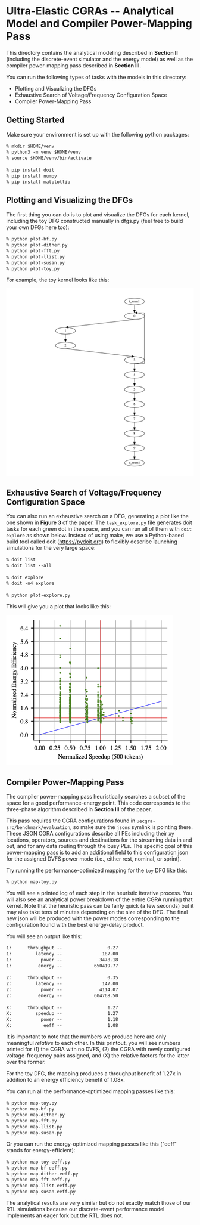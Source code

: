 Ultra-Elastic CGRAs -- Analytical Model and Compiler Power-Mapping Pass
==========================================================================

This directory contains the analytical modeling described in
**Section II** (including the discrete-event simulator and the
energy model) as well as the compiler power-mapping pass described
in **Section III**.

You can run the following types of tasks with the models in this
directory:

- Plotting and Visualizing the DFGs
- Exhaustive Search of Voltage/Frequency Configuration Space
- Compiler Power-Mapping Pass

Getting Started
--------------------------------------------------------------------------

Make sure your environment is set up with the following python
packages:

    % mkdir $HOME/venv
    % python3 -m venv $HOME/venv
    % source $HOME/venv/bin/activate

    % pip install doit
    % pip install numpy
    % pip install matplotlib

Plotting and Visualizing the DFGs
--------------------------------------------------------------------------

The first thing you can do is to plot and visualize the DFGs for
each kernel, including the toy DFG constructed manually in dfgs.py
(feel free to build your own DFGs here too):

    % python plot-bf.py
    % python plot-dither.py
    % python plot-fft.py
    % python plot-llist.py
    % python plot-susan.py
    % python plot-toy.py

For example, the toy kernel looks like this:

![](example-pdfs/toy.png)

Exhaustive Search of Voltage/Frequency Configuration Space
--------------------------------------------------------------------------

You can also run an exhaustive search on a DFG, generating a plot
like the one shown in **Figure 3** of the paper. The
`task_explore.py` file generates doit tasks for each green dot in
the space, and you can run all of them with `doit explore` as shown
below. Instead of using make, we use a Python-based build tool
called doit (https://pydoit.org) to flexibly describe launching
simulations for the very large space:

    % doit list
    % doit list --all

    % doit explore
    % doit -n4 explore

    % python plot-explore.py

This will give you a plot that looks like this:

![](example-pdfs/plot-explore.py.png)

Compiler Power-Mapping Pass
--------------------------------------------------------------------------

The compiler power-mapping pass heuristically searches a subset of
the space for a good performance-energy point. This code corresponds
to the three-phase algorithm described in **Section III** of the
paper.

This pass requires the CGRA configurations found in
`uecgra-src/benchmark/evaluation`, so make sure the `jsons` symlink
is pointing there. These JSON CGRA configurations describe all PEs
including their xy locations, operators, sources and destinations
for the streaming data in and out, and for any data routing through
the busy PEs. The specific goal of this power-mapping pass is to add
an additional field to this configuration json for the assigned DVFS
power mode (i.e., either rest, nominal, or sprint).

Try running the performance-optimized mapping for the ``toy`` DFG
like this:

    % python map-toy.py

You will see a printed log of each step in the heuristic iterative
process. You will also see an analytical power breakdown of the
entire CGRA running that kernel. Note that the heuristic pass can be
fairly quick (a few seconds) but it may also take tens of minutes
depending on the size of the DFG. The final new json will be
produced with the power modes corresponding to the configuration
found with the best energy-delay product.

You will see an output like this:

    1:      throughput --                 0.27
    1:         latency --               187.00
    1:           power --              3478.18
    1:          energy --            650419.77

    2:      throughput --                 0.35
    2:         latency --               147.00
    2:           power --              4114.07
    2:          energy --            604768.50

    X:      throughput --                 1.27
    X:         speedup --                 1.27
    X:           power --                 1.18
    X:            eeff --                 1.08

It is important to note that the numbers we produce here are only
meaningful _relative_ to each other. In this printout, you will see
numbers printed for (1) the CGRA with no DVFS, (2) the CGRA with
newly configured voltage-frequency pairs assigned, and (X) the
relative factors for the latter over the former.

For the toy DFG, the mapping produces a throughput benefit of 1.27x
in addition to an energy efficiency benefit of 1.08x.

You can run all the performance-optimized mapping passes like this:

    % python map-toy.py
    % python map-bf.py
    % python map-dither.py
    % python map-fft.py
    % python map-llist.py
    % python map-susan.py

Or you can run the energy-optimized mapping passes like this ("eeff"
stands for energy-efficient):

    % python map-toy-eeff.py
    % python map-bf-eeff.py
    % python map-dither-eeff.py
    % python map-fft-eeff.py
    % python map-llist-eeff.py
    % python map-susan-eeff.py

The analytical results are very similar but do not exactly match
those of our RTL simulations because our discrete-event performance
model implements an eager fork but the RTL does not.



